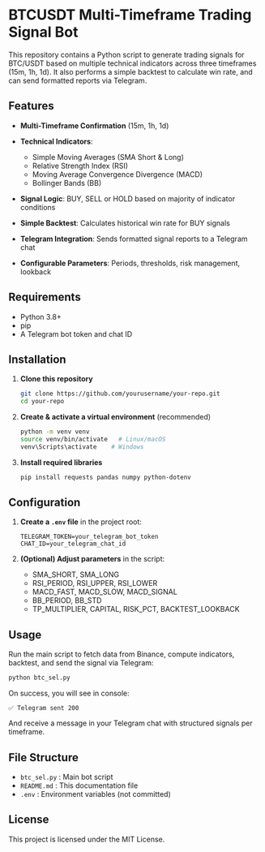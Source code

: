 # BTCUSDT Multi-Timeframe Trading Signal Bot

This repository contains a Python script to generate trading signals for BTC/USDT based on multiple technical indicators across three timeframes (15m, 1h, 1d). It also performs a simple backtest to calculate win rate, and can send formatted reports via Telegram.

## Features

* **Multi-Timeframe Confirmation** (15m, 1h, 1d)
* **Technical Indicators**:

  * Simple Moving Averages (SMA Short & Long)
  * Relative Strength Index (RSI)
  * Moving Average Convergence Divergence (MACD)
  * Bollinger Bands (BB)
* **Signal Logic**: BUY, SELL or HOLD based on majority of indicator conditions
* **Simple Backtest**: Calculates historical win rate for BUY signals
* **Telegram Integration**: Sends formatted signal reports to a Telegram chat
* **Configurable Parameters**: Periods, thresholds, risk management, lookback

## Requirements

* Python 3.8+
* pip
* A Telegram bot token and chat ID

## Installation

1. **Clone this repository**

   ```bash
   git clone https://github.com/yourusername/your-repo.git
   cd your-repo
   ```
2. **Create & activate a virtual environment** (recommended)

   ```bash
   python -m venv venv
   source venv/bin/activate   # Linux/macOS
   venv\Scripts\activate    # Windows
   ```
3. **Install required libraries**

   ```bash
   pip install requests pandas numpy python-dotenv
   ```

## Configuration

1. **Create a `.env` file** in the project root:

   ```dotenv
   TELEGRAM_TOKEN=your_telegram_bot_token
   CHAT_ID=your_telegram_chat_id
   ```
2. **(Optional) Adjust parameters** in the script:

   * SMA\_SHORT, SMA\_LONG
   * RSI\_PERIOD, RSI\_UPPER, RSI\_LOWER
   * MACD\_FAST, MACD\_SLOW, MACD\_SIGNAL
   * BB\_PERIOD, BB\_STD
   * TP\_MULTIPLIER, CAPITAL, RISK\_PCT, BACKTEST\_LOOKBACK

## Usage

Run the main script to fetch data from Binance, compute indicators, backtest, and send the signal via Telegram:

```bash
python btc_sel.py
```

On success, you will see in console:

```
✅ Telegram sent 200
```

And receive a message in your Telegram chat with structured signals per timeframe.

## File Structure

* `btc_sel.py` : Main bot script
* `README.md`  : This documentation file
* `.env`       : Environment variables (not committed)

## License

This project is licensed under the MIT License.
